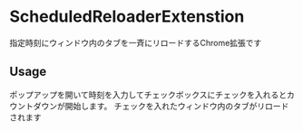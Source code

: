 # ScheduledReloaderExtenstion
指定時刻にウィンドウ内のタブを一斉にリロードするChrome拡張です

## Usage
ポップアップを開いて時刻を入力してチェックボックスにチェックを入れるとカウントダウンが開始します。
チェックを入れたウィンドウ内のタブがリロードされます

